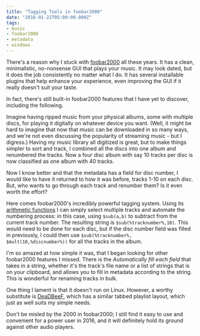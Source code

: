 ```yaml
---
title: "Tagging Tools in foobar2000"
date: "2016-01-22T05:00:00.000Z"
tags:
- music
- foobar2000
- metadata
- windows
---
```


There's a reason why I stuck with [foobar2000](https://www.foobar2000.org/) all these years. It has a clean, minimalistic, no-nonsense GUI that plays your music. It may look dated, but it does the job consistently no matter what I do. It has several installable plugins that help enhance your experience, even improving the GUI if it really doesn't suit your taste.

In fact, there's still built-in foobar2000 features that I have yet to discover, including the following.

Imagine having ripped music from your physical albums, some with multiple discs, for playing it digitally on whatever device you want. (Well, it might be hard to imagine that now that music can be downloaded in so many ways, and we're not even discussing the popularity of streaming music - but I digress.) Having my music library all digitized is great, but to make things simpler to sort and track, I combined all the discs into one album and renumbered the tracks. Now a four disc album with say 10 tracks per disc is now classified as one album with 40 tracks.

Now I know better and that the metadata has a field for disc number, I would like to have it returned to how it was before, tracks 1-10 on each disc. But, who wants to go through each track and renumber them? Is it even worth the effort?

Here comes foobar2000's incredibly powerful tagging system. Using its [arithmetic functions](http://wiki.hydrogenaud.io/index.php?title=Foobar2000:Title_Formatting_Reference#Arithmetic_functions) I can simply select multiple tracks and automate the numbering process: in this case, using `$sub(a,b)` to subtract from the current track number. The resulting string is `$sub(%tracknumber%,10)`. This would need to be done for each disc, but if the disc number field was filled in previously, I could then use `$sub(%tracknumber%, $mult(10,%discnumber%))` for all the tracks in the album.

I'm so amazed at how simple it was, that I began looking for other foobar2000 features I missed. There is the _Automatically fill each field_ that takes in a string, whether it's the track's file name or a list of strings that is on your clipboard, and allows you to fill in metadata according to the string. This is wonderful for renaming tracks in bulk.

One thing I lament is that it doesn't run on Linux. However, a worthy substitute is [DeaDBeeF](http://deadbeef.sourceforge.net/), which has a similar tabbed playlist layout, which just as well suits my simple needs.

Don't be misled by the 2000 in foobar2000; I still find it easy to use and convenient for a power user in 2016, and it will definitely hold its ground against other audio players.